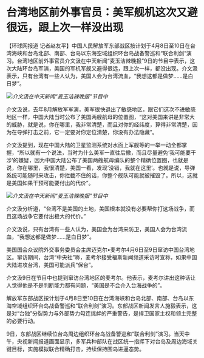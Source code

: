 # 台湾地区前外事官员：美军舰机这次又避很远，跟上次一样没出现

【环球网报道
记者赵友平】中国人民解放军东部战区按计划于4月8日至10日在台湾海峡和台岛北部、南部、台岛以东海空域组织环台岛战备警巡和“联合利剑”演习。台湾地区前外事官员介文汲在中天新闻“麦玉洁辣晚报”9日的节目中表示，这次大陆环台岛军演，美国的军机军舰又避得很远，跟上次一样，都没出现。介文汲表示，只有台湾有一些人认为，美国人会为台湾流血，“我想这都是做梦……是白日梦”。

![](https://inews.gtimg.com/om_bt/O-8uzz6UEbEy3RL5bbiD4Ka3NR49cItjYn-eD92cDDRG4AA/1000)_介文汲在中天新闻“麦玉洁辣晚报”节目中_

介文汲说，去年8月解放军军演，美军很快退出了敏感地区，跟它们这次不进敏感地区一样，中国大陆当时公布了美国两艘航母的位置图，“这对美国来讲是非常大的威胁，就是说，你在哪里，我非常清楚，而且对你的经纬度，算得非常清楚，因为在导弹打击之前，它一定要对你定位清楚，你没有办法隐藏”。

介文汲提到，现在中国大陆的卫星监测系统对水面上军舰等的一举一动全都掌握，“所以就有一个说法，当时为什么美军一直往后撤，而且尽量避免‘我可能要干涉’的嫌疑，因为中国大陆公布了美国两艘航母编队的整个精确位置图，也就是说，你在哪里，我很清楚，美国一看，发现‘没错，我就在这里’。也就是说，导弹系统可能随时来攻击，你拦截不住的话，你整个舰队可能就被摧毁了。所以，这就是美国如果干预可能要付出的代价”。

![](https://inews.gtimg.com/om_bt/OP4k2U4uyTBkm0Ly0NnSWhoJ6qkagJMTTqtGHItYVhYIsAA/1000)_介文汲在中天新闻“麦玉洁辣晚报”节目中_

介文汲分析道，“台湾不是美国的土地，美国根本就没有必要帮你打这场战争，而且这场战争它要付出极大的代价。”

介文汲说，只有台湾有一些人认为，美国会为台湾来防卫，美国人会为台湾流血，“我想这都是做梦……是白日梦”。

美国国会众议院外交事务委员会主席迈克尔•麦考尔4月6日至9日窜访中国台湾地区。窜访期间，台湾“中央社”称，麦考尔接受福斯新闻频道采访时宣称，如果中国大陆进攻台湾，美国可能派兵“保台”。

介文汲9日在节目中也提到窜访台湾地区的麦考尔。他表示，麦考尔讲出这种话让人觉得他是不是判断能力都有问题，“美国是不会介入台海战争的”。

解放军东部战区按计划于4月8日至10日在台湾海峡和台岛北部、南部、台岛以东海空域组织环台岛战备警巡和“联合利剑”演习。东部战区新闻发言人施毅表示，这是对“台独”分裂势力与外部势力勾连挑衅的严重警告，是捍卫国家主权和领土完整的必要行动。

9日，东部战区继续位台岛周边组织环台岛战备警巡和“联合利剑”演习。当天中午，央视新闻报道画面显示，多军兵种部队在战区统一指挥下对台岛及周边海域关键目标，实施模拟联合精确打击，持续保持围岛进逼态势。

